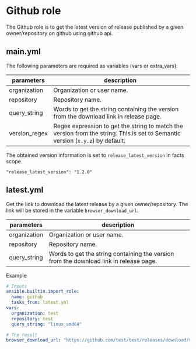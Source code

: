 # Github role

The Github role is to get the latest version of release published by a given owner/repository on github using github api.

## main.yml

The following parameters are required as variables (vars or extra_vars):

| parameters | description |
| - | - |
| organization | Organization or user name. |
| repository | Repository name. |
| query_string | Words to get the string containing the version from the download link in release page. |
| version_regex | Regex expression to get the string to match the version from the string. This is set to Semantic version (`x.y.z`) by default. |


The obtained version information is set to `release_latest_version` in facts scope.

```
"release_latest_version": "1.2.0"
```


## latest.yml

Get the link to download the latest release by a given owner/repository.
The link will be stored in the variable `browser_download_url`.

| parameters | description |
| - | - |
| organization | Organization or user name. |
| repository | Repository name. |
| query_string | Words to get the string containing the version from the download link in release page. |


Example
```yml
# Inputs
ansible.builtin.import_role:
  name: github
  tasks_from: latest.yml
vars:
  organization: test
  repository: test
  query_string: "linux_amd64"

# The result
browser_download_url: "https://github.com/test/test/releases/download/v0.1.1/packagename_linux_amd64.tar.gz"
```
